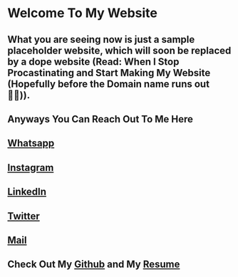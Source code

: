 # Welcome To My Website

## What you are seeing now is just a sample placeholder website, which will soon be replaced by a dope website (Read: When I Stop Procastinating and Start Making My Website (Hopefully before the Domain name runs out 🤞🏻)).

## Anyways You Can Reach Out To Me Here

## [Whatsapp](https://wa.me/+918160769638)
## [Instagram](https://www.instagram.com/veer.shah26)
## [LinkedIn](https://www.linkedin.com/in/veer-s-7224a0196/)
## [Twitter](https://twitter.com/VeerShah26)
## [Mail](mailto:veershah264@gmail.com)


## Check Out My [Github](https://www.github.com/VeerShah26) and My [Resume](https://drive.google.com/file/d/1ovVQHvI6lRPnQUevNngulJkdwCcJFweo/view?usp=sharing)
